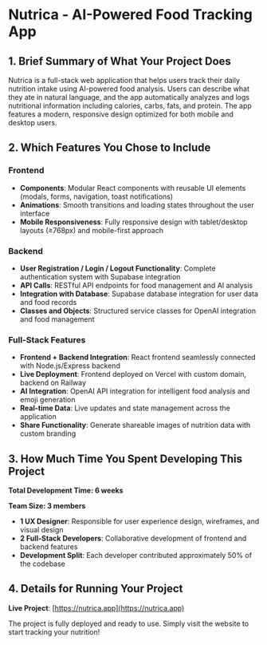 # Nutrica - AI-Powered Food Tracking App

## 1. Brief Summary of What Your Project Does

Nutrica is a full-stack web application that helps users track their daily nutrition intake using AI-powered food analysis. Users can describe what they ate in natural language, and the app automatically analyzes and logs nutritional information including calories, carbs, fats, and protein. The app features a modern, responsive design optimized for both mobile and desktop users.

## 2. Which Features You Chose to Include

### Frontend
- **Components**: Modular React components with reusable UI elements (modals, forms, navigation, toast notifications)
- **Animations**: Smooth transitions and loading states throughout the user interface
- **Mobile Responsiveness**: Fully responsive design with tablet/desktop layouts (≥768px) and mobile-first approach

### Backend
- **User Registration / Login / Logout Functionality**: Complete authentication system with Supabase integration
- **API Calls**: RESTful API endpoints for food management and AI analysis
- **Integration with Database**: Supabase database integration for user data and food records
- **Classes and Objects**: Structured service classes for OpenAI integration and food management

### Full-Stack Features
- **Frontend + Backend Integration**: React frontend seamlessly connected with Node.js/Express backend
- **Live Deployment**: Frontend deployed on Vercel with custom domain, backend on Railway
- **AI Integration**: OpenAI API integration for intelligent food analysis and emoji generation
- **Real-time Data**: Live updates and state management across the application
- **Share Functionality**: Generate shareable images of nutrition data with custom branding

## 3. How Much Time You Spent Developing This Project

**Total Development Time: 6 weeks**

**Team Size: 3 members**
- **1 UX Designer**: Responsible for user experience design, wireframes, and visual design
- **2 Full-Stack Developers**: Collaborative development of frontend and backend features
- **Development Split**: Each developer contributed approximately 50% of the codebase

## 4. Details for Running Your Project

**Live Project**: [https://nutrica.app](https://nutrica.app)

The project is fully deployed and ready to use. Simply visit the website to start tracking your nutrition!
